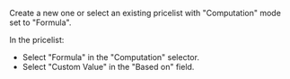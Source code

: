 Create a new one or select an existing pricelist with "Computation" mode set to "Formula".

In the pricelist:

- Select "Formula" in the "Computation" selector.
- Select "Custom Value" in the "Based on" field.